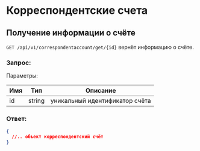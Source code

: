 # Корреспондентские счета

## Получение информации о счёте

`GET /api/v1/correspondentaccount/get/{id}` вернёт информацию о счёте.

### Запрос:

Параметры: 

Имя | Тип | Описание
--- | --- | ---
id | string | уникальный идентификатор счёта

### Ответ:

```json
{
  //.. объект корреспондентский счёт
}
```
